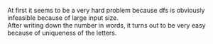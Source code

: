 At first it seems to be a very hard problem because dfs is obviously infeasible because of large input size.\
After writing down the number in words, it turns out to be very easy because of uniqueness of the letters.
